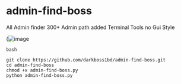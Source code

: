 # admin-find-boss
All Admin finder 300+ Admin path added Terminal  Tools no Gui Style

(![image](https://i.postimg.cc/Znhp4kYK/find.png)

```
bash

git clone https://github.com/darkboss1bd/admin-find-boss.git
cd admin-find-boss
chmod +x admin-find-boss.py
python admin-find-boss.py
```
